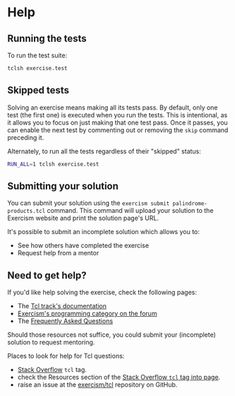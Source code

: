 # Help

## Running the tests

To run the test suite:
```bash
tclsh exercise.test
```

## Skipped tests

Solving an exercise means making all its tests pass. By default, only one
test (the first one) is executed when you run the tests. This is
intentional, as it allows you to focus on just making that one test pass.
Once it passes, you can enable the next test by commenting out or removing
the `skip` command preceding it.

Alternately, to run all the tests regardless of their "skipped" status:
```bash
RUN_ALL=1 tclsh exercise.test
```

## Submitting your solution

You can submit your solution using the `exercism submit palindrome-products.tcl` command.
This command will upload your solution to the Exercism website and print the solution page's URL.

It's possible to submit an incomplete solution which allows you to:

- See how others have completed the exercise
- Request help from a mentor

## Need to get help?

If you'd like help solving the exercise, check the following pages:

- The [Tcl track's documentation](https://exercism.org/docs/tracks/tcl)
- [Exercism's programming category on the forum](https://forum.exercism.org/c/programming/5)
- The [Frequently Asked Questions](https://exercism.org/docs/using/faqs)

Should those resources not suffice, you could submit your (incomplete) solution to request mentoring.

Places to look for help for Tcl questions:

* [Stack Overflow](https://stackoverflow.com/tags/tcl) `tcl` tag.
* check the Resources section of the [Stack Overflow `tcl` tag into page](https://stackoverflow.com/tags/tcl/info).
* raise an issue at the [exercism/tcl](https://github.com/exercism/tcl) repository on GitHub.